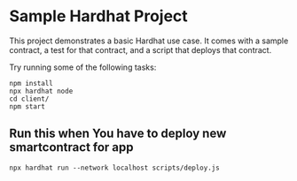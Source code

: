 # Sample Hardhat Project

This project demonstrates a basic Hardhat use case. It comes with a sample contract, a test for that contract, and a script that deploys that contract.

Try running some of the following tasks:

```shell
npm install
npx hardhat node
cd client/
npm start
```


## Run this when You have to deploy new smartcontract for app
```shell
npx hardhat run --network localhost scripts/deploy.js
```

